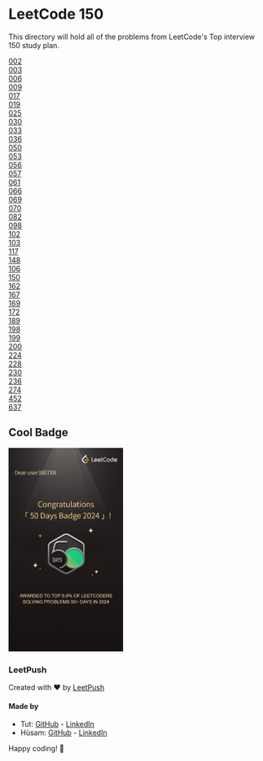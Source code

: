 # LeetCode 150

This directory will hold all of the problems from LeetCode's Top interview 150 study plan.

[002](002/thoughts.md)  
[003](003/thoughts.md)  
[006](006/thoughts.md)  
[009](009/thoughts.md)  
[017](017/thoughts.md)  
[019](019/thoughts.md)  
[025](025/thoughts.md)  
[030](030/thoughts.md)  
[033](033/thoughts.md)  
[036](036/thoughts.md)  
[050](050/thoughts.md)  
[053](053/thoughts.md)  
[056](056/thoughts.md)  
[057](057/thoughts.md)  
[061](061/thoughts.md)  
[066](066/thoughts.md)  
[069](069/thoughts.md)  
[070](070/thoughts.md)  
[082](082/thoughts.md)  
[098](098/thoughts.md)  
[102](102/thoughts.md)  
[103](103/thoughts.md)  
[117](117/thoughts.md)  
[148](148/thoughts.md)  
[106](106/thoughts.md)  
[150](150/thoughts.md)  
[162](162/thoughts.md)  
[167](167/thoughts.md)  
[169](169/thoughts.md)  
[172](172/thoughts.md)  
[189](189/thoughts.md)  
[198](198/thoughts.md)  
[199](199/thoughts.md)  
[200](200/thoughts.md)  
[224](224/thoughts.md)  
[228](228/thoughts.md)  
[230](230/thoughts.md)  
[236](236/thoughts.md)  
[274](274/thoughts.md)  
[452](452/thoughts.md)  
[637](637/thoughts.md)  

## Cool Badge
<img src="50_day_badge.png" alt="LC 50 Day Badge" height="400"/>

### LeetPush

Created with :heart: by [LeetPush](https://github.com/husamahmud/LeetPush)

 #### Made by 
 - Tut: [GitHub](https://github.com/TutTrue) - [LinkedIn](https://www.linkedin.com/in/mahmoud-hamdy-8b6825245/)
 - Hüsam: [GitHub](https://github.com/husamahmud) - [LinkedIn](https://www.linkedin.com/in/husamahmud/)

 Happy coding! 🚀